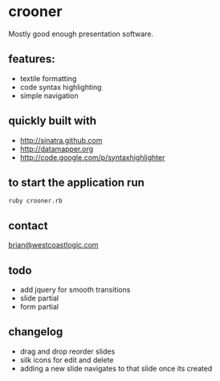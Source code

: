 crooner
===

Mostly good enough presentation software.

## features:

- textile formatting
- code syntax highlighting
- simple navigation

## quickly built with 

- http://sinatra.github.com
- http://datamapper.org
- http://code.google.com/p/syntaxhighlighter


## to start the application run

	ruby crooner.rb
	
## contact

brian@westcoastlogic.com	

## todo

- add jquery for smooth transitions
- slide partial
- form partial 

## changelog

- drag and drop reorder slides
- silk icons for edit and delete
- adding a new slide navigates to that slide once its created
